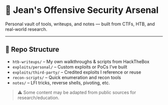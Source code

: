 # 🧰 Jean's Offensive Security Arsenal

Personal vault of tools, writeups, and notes — built from CTFs, HTB, and real-world research.

---

## 📂 Repo Structure

- `htb-writeups/` – My own walkthroughs & scripts from HackTheBox
- `exploits/personal/` – Custom exploits or PoCs I've built
- `exploits/third-party/` – Credited exploits I reference or reuse
- `recon-scripts/` – Quick enumeration and recon tools
- `notes/` – LFI tricks, reverse shells, pivoting, etc.

> ⚠️ Some content may be adapted from public sources for research/education.
